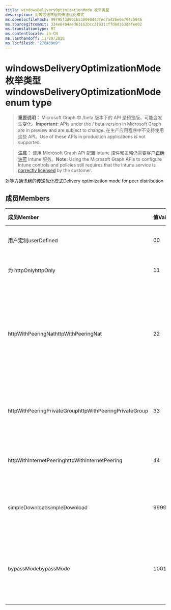 ```yaml
---
title: windowsDeliveryOptimizationMode 枚举类型
description: 对等方通讯组的传递优化模式
ms.openlocfilehash: 99795f3d901b538990d4dfec7a426e66794c5946
ms.sourcegitcommit: 334e84b4aed63162bcc31831cffd6d363dafee02
ms.translationtype: MT
ms.contentlocale: zh-CN
ms.lasthandoff: 11/29/2018
ms.locfileid: "27043909"
---
```

# <a name="windowsdeliveryoptimizationmode-enum-type"></a><span data-ttu-id="df422-103">windowsDeliveryOptimizationMode 枚举类型</span><span class="sxs-lookup"><span data-stu-id="df422-103">windowsDeliveryOptimizationMode enum type</span></span>

> <span data-ttu-id="df422-104">**重要说明：** Microsoft Graph 中 /beta 版本下的 API 是预览版，可能会发生变化。</span><span class="sxs-lookup"><span data-stu-id="df422-104">**Important:** APIs under the / beta version in Microsoft Graph are in preview and are subject to change.</span></span> <span data-ttu-id="df422-105">在生产应用程序中不支持使用这些 API。</span><span class="sxs-lookup"><span data-stu-id="df422-105">Use of these APIs in production applications is not supported.</span></span>

> <span data-ttu-id="df422-106">**注意：** 使用 Microsoft Graph API 配置 Intune 控件和策略仍需要客户[正确许可](https://go.microsoft.com/fwlink/?linkid=839381) Intune 服务。</span><span class="sxs-lookup"><span data-stu-id="df422-106">**Note:** Using the Microsoft Graph APIs to configure Intune controls and policies still requires that the Intune service is [correctly licensed](https://go.microsoft.com/fwlink/?linkid=839381) by the customer.</span></span>

<span data-ttu-id="df422-107">对等方通讯组的传递优化模式</span><span class="sxs-lookup"><span data-stu-id="df422-107">Delivery optimization mode for peer distribution</span></span>
## <a name="members"></a><span data-ttu-id="df422-108">成员</span><span class="sxs-lookup"><span data-stu-id="df422-108">Members</span></span>
|<span data-ttu-id="df422-109">成员</span><span class="sxs-lookup"><span data-stu-id="df422-109">Member</span></span>|<span data-ttu-id="df422-110">值</span><span class="sxs-lookup"><span data-stu-id="df422-110">Value</span></span>|<span data-ttu-id="df422-111">说明</span><span class="sxs-lookup"><span data-stu-id="df422-111">Description</span></span>|
|:---|:---|:---|
|<span data-ttu-id="df422-112">用户定制</span><span class="sxs-lookup"><span data-stu-id="df422-112">userDefined</span></span>|<span data-ttu-id="df422-113">0</span><span class="sxs-lookup"><span data-stu-id="df422-113">0</span></span>|<span data-ttu-id="df422-114">允许用户设置。</span><span class="sxs-lookup"><span data-stu-id="df422-114">Allow the user to set.</span></span>|
|<span data-ttu-id="df422-115">为 httpOnly</span><span class="sxs-lookup"><span data-stu-id="df422-115">httpOnly</span></span>|<span data-ttu-id="df422-116">1</span><span class="sxs-lookup"><span data-stu-id="df422-116">1</span></span>|<span data-ttu-id="df422-117">HTTP 仅，没有对等</span><span class="sxs-lookup"><span data-stu-id="df422-117">HTTP only, no peering</span></span>|
|<span data-ttu-id="df422-118">httpWithPeeringNat</span><span class="sxs-lookup"><span data-stu-id="df422-118">httpWithPeeringNat</span></span>|<span data-ttu-id="df422-119">2</span><span class="sxs-lookup"><span data-stu-id="df422-119">2</span></span>|<span data-ttu-id="df422-120">与同一个网络地址转换器后面对等的 OS 默认 – Http 混合</span><span class="sxs-lookup"><span data-stu-id="df422-120">OS default – Http blended with peering behind the same network address translator</span></span>|
|<span data-ttu-id="df422-121">httpWithPeeringPrivateGroup</span><span class="sxs-lookup"><span data-stu-id="df422-121">httpWithPeeringPrivateGroup</span></span>|<span data-ttu-id="df422-122">3</span><span class="sxs-lookup"><span data-stu-id="df422-122">3</span></span>|<span data-ttu-id="df422-123">HTTP 与跨专用组对等混合</span><span class="sxs-lookup"><span data-stu-id="df422-123">HTTP blended with peering across a private group</span></span>|
|<span data-ttu-id="df422-124">httpWithInternetPeering</span><span class="sxs-lookup"><span data-stu-id="df422-124">httpWithInternetPeering</span></span>|<span data-ttu-id="df422-125">4</span><span class="sxs-lookup"><span data-stu-id="df422-125">4</span></span>|<span data-ttu-id="df422-126">与 Internet 对等混合的 HTTP</span><span class="sxs-lookup"><span data-stu-id="df422-126">HTTP blended with Internet peering</span></span>|
|<span data-ttu-id="df422-127">simpleDownload</span><span class="sxs-lookup"><span data-stu-id="df422-127">simpleDownload</span></span>|<span data-ttu-id="df422-128">99</span><span class="sxs-lookup"><span data-stu-id="df422-128">99</span></span>|<span data-ttu-id="df422-129">与没有对等的简单 download 模式</span><span class="sxs-lookup"><span data-stu-id="df422-129">Simple download mode with no peering</span></span>|
|<span data-ttu-id="df422-130">bypassMode</span><span class="sxs-lookup"><span data-stu-id="df422-130">bypassMode</span></span>|<span data-ttu-id="df422-131">100</span><span class="sxs-lookup"><span data-stu-id="df422-131">100</span></span>|<span data-ttu-id="df422-132">绕过模式。</span><span class="sxs-lookup"><span data-stu-id="df422-132">Bypass mode.</span></span> <span data-ttu-id="df422-133">不使用传递优化并改用位</span><span class="sxs-lookup"><span data-stu-id="df422-133">Do not use Delivery Optimization and use BITS instead</span></span>|





